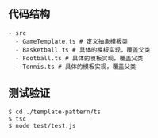 ## 代码结构
```shell
- src
  - GameTemplate.ts # 定义抽象模板类
  - Basketball.ts # 具体的模板实现，覆盖父类
  - Football.ts # 具体的模板实现，覆盖父类
  - Tennis.ts # 具体的模板实现，覆盖父类
```

## 测试验证

```shell
$ cd ./template-pattern/ts
$ tsc
$ node test/test.js
```
